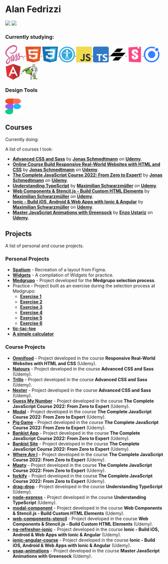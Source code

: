# Alan Fedrizzi

<div>
  <a href="https://www.linkedin.com/in/alan-fedrizzi-ba0b89b7/" target="_blank"><img src="https://img.shields.io/badge/-LinkedIn-%230077B5?style=for-the-badge&logo=linkedin&logoColor=white" target="_blank"><a>
  <a href="https://www.udemy.com/user/alan-ferronato-fedrizzi/" target="_blank"><img src="https://img.shields.io/badge/-udemy-%230077B5?style=for-the-badge&logo=udemy&logoColor=white&color=a435f0" target="_blank"></a>
 
</div>

### Currently studying:

<div style="display: inline_block">
  
  <a href="https://sass-lang.com/" target="_blank">
    <img align="center" alt="SCSS" height="60" width="60" src="./icons/sass.svg">
      </a>
  <a href="https://developer.mozilla.org/en-US/docs/Web/HTML" target="_blank">
    <img align="center" alt="HTML" height="50" width="50" src="./icons/html.svg">
  </a>
  <a href="https://developer.mozilla.org/en-US/docs/Web/CSS" target="_blank">
    <img align="center" alt="CSS" height="50" width="50" src="./icons/css.svg">
  </a>
  <a href="https://developer.mozilla.org/en-US/docs/Web/Accessibility" target="_blank">
    <img align="center" alt="Web Accessibility" height="50" width="50" src="./icons/web-accessibility.png">
  </a>
  <a href="https://developer.mozilla.org/pt-BR/docs/Web/JavaScript" target="_blank">
    <img align="center" alt="JavaScript" height="50" width="50" src="./icons/javascript.svg">
  </a>
  <a href="https://www.typescriptlang.org/" target="_blank">
    <img align="center" alt="TypeScript" height="50" width="50" src="./icons/Typescript_logo_2020.svg">
  </a>
  <a href="https://stenciljs.com/" target="_blank">
    <img align="center" alt="Stencil" height="50" width="50" src="./icons/logo-stencil.svg">
  </a>
  <a href="https://storybook.js.org/" target="_blank">
    <img align="center" alt="Storybook" height="50" width="50" src="./icons/storybook-icon.svg">
  </a>
  <a href="https://ionicframework.com/" target="_blank">
    <img align="center" alt="Storybook" height="50" width="50" src="./icons/ionicframework-icon.svg">
  </a>
  <a href="https://angular.io/" target="_blank">
    <img align="center" alt="Storybook" height="50" width="50" src="./icons/angular-icon.svg">
  </a>
  <a href="https://greensock.com/gsap/" target="_blank">
    <img align="center" alt="gsap" height="50" width="50" src="./icons/gsap-greensock.svg">
  </a>
</div>

### Design Tools

<div style="display: inline_block">
    <a href="https://www.figma.com/" target="_blank">
    <img align="center" alt="Figma" height="50" width="50" src="./icons/figma.svg">
  </a>
</div>

## Courses

Currently doing:

A list of courses I took:

- **[Advanced CSS and Sass](https://www.udemy.com/course/advanced-css-and-sass/)** by **[Jonas Schmedtmann](https://www.udemy.com/user/jonasschmedtmann/)** on **[Udemy](https://www.udemy.com/)**.
- **[Online Course Build Responsive Real-World Websites with HTML and CSS](https://www.udemy.com/course/design-and-develop-a-killer-website-with-html5-and-css3/)** by **[Jonas Schmedtmann](https://www.udemy.com/user/jonasschmedtmann/)** on **[Udemy](https://www.udemy.com/)**.
- **[The Complete JavaScript Course 2022: From Zero to Expert!](https://www.udemy.com/course/the-complete-javascript-course/)** by **[Jonas Schmedtmann](https://www.udemy.com/user/jonasschmedtmann/)** on **[Udemy](https://www.udemy.com/)**.
- **[Understanding TypeScript](https://www.udemy.com/course/understanding-typescript/)** by **[Maximilian Schwarzmüller](https://www.udemy.com/user/maximilian-schwarzmuller/)** on **[Udemy](https://www.udemy.com/)**.
- **[Web Components & Stencil.js - Build Custom HTML Elements](https://www.udemy.com/course/web-components-stenciljs-build-custom-html-elements/)** by **[Maximilian Schwarzmüller](https://www.udemy.com/user/maximilian-schwarzmuller/)** on **[Udemy](https://www.udemy.com/)**.
- **[Ionic - Build iOS, Android & Web Apps with Ionic & Angular](https://www.udemy.com/course/ionic-2-the-practical-guide-to-building-ios-android-apps/)** by **[Maximilian Schwarzmüller](https://www.udemy.com/user/maximilian-schwarzmuller/)** on **[Udemy](https://www.udemy.com/)**.
- **[Master JavaScript Animations with Greensock](https://www.udemy.com/course/master-javascript-animations-with-greensock/)** by **[Enzo Ustariz](https://www.udemy.com/user/ustariz-enzo/)** on **[Udemy](https://www.udemy.com/)**.

## Projects

A list of personal and course projects.

### Personal Projects

- **[Spatium](https://github.com/Alan-Fedrizzi/spatium)** - Recreation of a layout from Figma.
- **[Widgets](https://github.com/Alan-Fedrizzi/widgets)** - A compilation of Widgets for practice.
- **[Medgrupo](https://prova-1-medgrupo.netlify.app/)** - Project developed for the **Medgrupo selection process**.
- Practice - Project built as an exercise during the selection process at Medgrupo:
  - **[Exercise 1](https://practice-medgrupo.netlify.app/exercicio-1/)**
  - **[Exercise 2](https://exercise-storybook.netlify.app/?path=/story/components-badge--default)**
  - **[Exercise 3](https://practice-medgrupo.netlify.app/exercicio-3/)**
  - **[Exercise 4](https://practice-medgrupo.netlify.app/exercicio-4/)**
  - **[Exercise 5](https://practice-medgrupo.netlify.app/exercicio-5/)**
  - **[Exercise 6](https://practice-medgrupo.netlify.app/exercicio-6/)**
- **[tic-tac-toe](https://github.com/Alan-Fedrizzi/tic-tac-toe)**
- **[A simple calculator](https://github.com/Alan-Fedrizzi/aff-calc)**

### Course Projects

- **[Omnifood](https://github.com/Alan-Fedrizzi/omnifood)** - Project developed in the course **Responsive Real-World Websites with HTML and CSS** (Udemy).
- **[Natours](https://github.com/Alan-Fedrizzi/natours)** - Project developed in the course **Advanced CSS and Sass** (Udemy).
- **[Trillo](https://github.com/Alan-Fedrizzi/trillo)** - Project developed in the course **Advanced CSS and Sass** (Udemy).
- **[Nexter](https://github.com/Alan-Fedrizzi/nexter)** - Project developed in the course **Advanced CSS and Sass** (Udemy).
- **[Guess My Number](https://github.com/Alan-Fedrizzi/guess-my-number)** - Project developed in the course **The Complete JavaScript Course 2022: From Zero to Expert** (Udemy).
- **[Modal](https://github.com/Alan-Fedrizzi/modal)** - Project developed in the course **The Complete JavaScript Course 2022: From Zero to Expert** (Udemy).
- **[Pig Game](https://github.com/Alan-Fedrizzi/pig-game)** - Project developed in the course **The Complete JavaScript Course 2022: From Zero to Expert** (Udemy).
- **[Bankist App](https://github.com/Alan-Fedrizzi/bankist-app)** - Project developed in the course **The Complete JavaScript Course 2022: From Zero to Expert** (Udemy).
- **[Bankist Site](https://github.com/Alan-Fedrizzi/bankist-site)** - Project developed in the course **The Complete JavaScript Course 2022: From Zero to Expert** (Udemy).
- **[Where Am I](https://github.com/Alan-Fedrizzi/where-am-i)** - Project developed in the course **The Complete JavaScript Course 2022: From Zero to Expert** (Udemy).
- **[Mapty](https://github.com/Alan-Fedrizzi/mapty)** - Project developed in the course **The Complete JavaScript Course 2022: From Zero to Expert** (Udemy).
- **[forkify](https://github.com/Alan-Fedrizzi/forkify)** - Project developed in the course **The Complete JavaScript Course 2022: From Zero to Expert** (Udemy).
- **[drag-drop](https://github.com/Alan-Fedrizzi/drag-drop)** - Project developed in the course **Understanding TypeScript** (Udemy).
- **[node-express](https://github.com/Alan-Fedrizzi/node-express)** - Project developed in the course **Understanding TypeScript** (Udemy).
- **[modal-component](https://github.com/Alan-Fedrizzi/modal-component)** - Project developed in the course **Web Components & Stencil.js - Build Custom HTML Elements** (Udemy).
- **[web-components-stencil](https://github.com/Alan-Fedrizzi/web-components-stencil)** - Project developed in the course **Web Components & Stencil.js - Build Custom HTML Elements** (Udemy).
- **[ng-refresher-ionic](https://github.com/Alan-Fedrizzi/ng-refresher-ionic)** - Project developed in the course **Ionic - Build iOS, Android & Web Apps with Ionic & Angular** (Udemy).
- **[ionic-angular-course]()** - Project developed in the course **Ionic - Build iOS, Android & Web Apps with Ionic & Angular** (Udemy).
- **[gsap-animations](https://github.com/Alan-Fedrizzi/gsap-animations)** - Project developed in the course **Master JavaScript Animations with Greensock** (Udemy).
